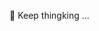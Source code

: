 🤔 Keep thingking ...

<!---
RichardLiew/RichardLiew is a ✨ special ✨ repository because its `README.md` (this file) appears on your GitHub profile.
You can click the Preview link to take a look at your changes.
--->
